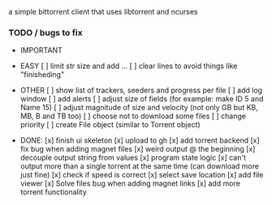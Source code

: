 a simple bittorrent client that uses libtorrent and ncurses


### TODO / bugs to fix
* IMPORTANT

* EASY
	[ ] limit str size and add ...
	[ ] clear lines to avoid things like "finisheding"

* OTHER
	[ ] show list of trackers, seeders and progress per file
	[ ] add log window
	[ ] add alerts
	[ ] adjust size of fields (for example: make ID 5 and Name 15)
	[ ] adjust magnitude of size and velocity (not only GB but KB, MB, B and TB too)
	[ ] choose not to download some files
	[ ] change priority
	[ ] create File object (similar to Torrent object)
  
* DONE:
	[x] finish ui skeleton
	[x] upload to gh
	[x] add torrent backend
	[x] fix bug when adding magnet files
	[x] weird output @ the beginning
	[x] decouple output string from values
	[x] program state logic
	[x] can't output more than a single torrent at the same time  (can download more just fine)
	[x] check if speed is correct
	[x] select save location
	[x] add file viewer
	[x] Solve files bug when adding magnet links
	[x] add more torrent functionality

